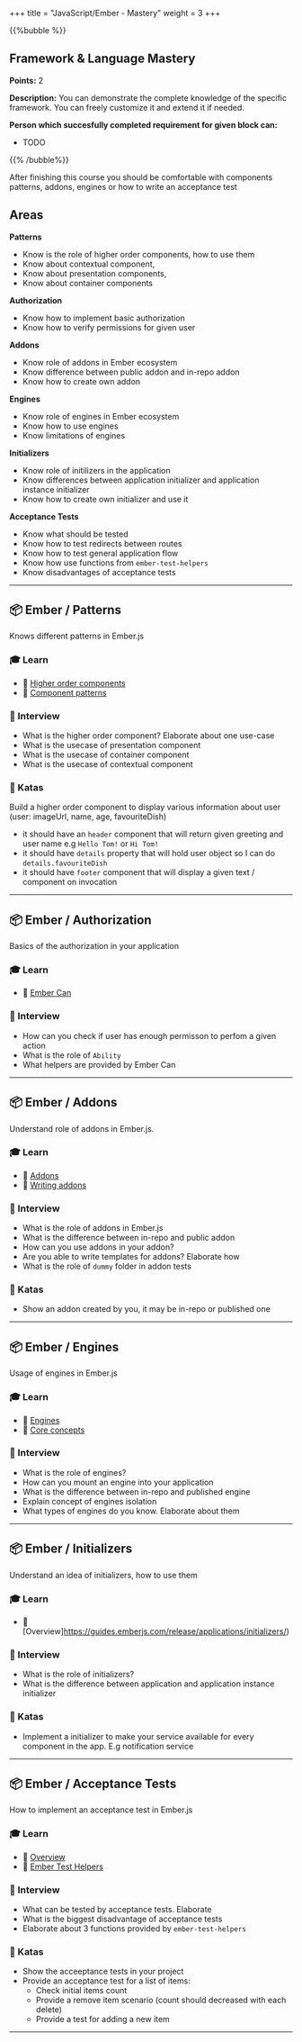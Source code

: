 +++
title = "JavaScript/Ember - Mastery"
weight = 3
+++

{{%bubble %}}

## Framework & Language Mastery

**Points:** 2 

**Description:** You can demonstrate the complete knowledge of the specific framework. You can freely customize it and extend it if needed.

**Person which succesfully completed requirement for given block can:** 

- TODO

{{% /bubble%}}

After finishing this course you should be comfortable with components patterns, addons, engines or how to write an acceptance test

## Areas
**Patterns**
- Know is the role of higher order components, how to use them
- Know about contextual component,
- Know about presentation components,
- Know about container components

**Authorization**
- Know how to implement basic authorization
- Know how to verify permissions for given user

**Addons**
- Know role of addons in Ember ecosystem
- Know difference between public addon and in-repo addon
- Know how to create own addon

**Engines**
- Know role of engines in Ember ecosystem
- Know how to use engines
- Know limitations of engines

**Initializers**
- Know role of initilizers in the application
- Know differences between application initializer and application instance initializer
- Know how to create own initializer and use it

**Acceptance Tests**
- Know what should be tested
- Know how to test redirects between routes
- Know how to test general application flow
- Know how use functions from `ember-test-helpers`
- Know disadvantages of acceptance tests
---

## 📦 Ember / Patterns

Knows different patterns in Ember.js

### 🎓 Learn

- 📗 [Higher order components](http://slides.com/miguelcamba/higher-order-components)
- 📗 [Component patterns](https://medium.com/macsour/components-patterns-in-ember-js-5e6fc6eea28f)

### 🎤 Interview

- What is the higher order component? Elaborate about one use-case
- What is the usecase of presentation component
- What is the usecase of container component
- What is the usecase of contextual component

### 📝 Katas
Build a higher order component to display various information about user (user: imageUrl, name, age, favouriteDish)
- it should have an `header` component that will return given greeting and user name e.g `Hello Tom!` or `Hi Tom!`
- it should have `details` property that will hold user object so I can do `details.favouriteDish`
- it should have `footer` component that will display a given text / component on invocation

---
## 📦 Ember / Authorization

Basics of the authorization in your application

### 🎓 Learn

- 📗 [Ember Can](https://github.com/minutebase/ember-can)

### 🎤 Interview

- How can you check if user has enough permisson to perfom a given action
- What is the role of `Ability`
- What helpers are provided by Ember Can

---

## 📦 Ember / Addons

Understand role of addons in Ember.js.

### 🎓 Learn

- 📗 [Addons](https://guides.emberjs.com/release/addons-and-dependencies/#toc_addons)
- 📗 [Writing addons](https://cli.emberjs.com/release/writing-addons/)

### 🎤 Interview

- What is the role of addons in Ember.js
- What is the difference between in-repo and public addon
- How can you use addons in your addon?
- Are you able to write templates for addons? Elaborate how
- What is the role of `dummy` folder in addon tests

### 📝 Katas
- Show an addon created by you, it may be in-repo or published one

---

## 📦 Ember / Engines

Usage of engines in Ember.js

### 🎓 Learn

- 📗 [Engines](https://ember-engines.com/docs)
- 📗 [Core concepts](https://ember-engines.com/docs/dependencies)

### 🎤 Interview
- What is the role of engines?
- How can you mount an engine into your application
- What is the difference between in-repo and published engine
- Explain concept of engines isolation
- What types of engines do you know. Elaborate about them

---

## 📦 Ember / Initializers

Understand an idea of initializers, how to use them

### 🎓 Learn
- 📗 [Overview]https://guides.emberjs.com/release/applications/initializers/)

### 🎤 Interview
- What is the role of initializers?
- What is the difference between application and application instance initializer

### 📝 Katas
- Implement a initializer to make your service available for every component in the app. E.g notification service

---

## 📦 Ember / Acceptance Tests

How to implement an acceptance test in Ember.js

### 🎓 Learn
- 📗 [Overview](https://guides.emberjs.com/release/testing/testing-application/)
- 📗 [Ember Test Helpers](https://github.com/emberjs/ember-test-helpers/)


### 🎤 Interview
- What can be tested by acceptance tests. Elaborate
- What is the biggest disadvantage of acceptance tests
- Elaborate about 3 functions provided by `ember-test-helpers`

### 📝 Katas
- Show the acceeptance tests in your project
- Provide an acceptance test for a list of items:
  - Check initial items count
  - Provide a remove item scenario (count should decreased with each delete)
  - Provide a test for adding a new item
---
